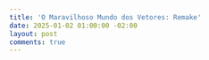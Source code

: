 ```yaml
---
title: 'O Maravilhoso Mundo dos Vetores: Remake'
date: 2025-01-02 01:00:00 -02:00
layout: post
comments: true
---
```


